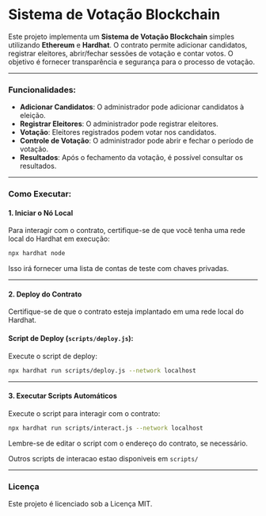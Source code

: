 # Sistema de Votação Blockchain

Este projeto implementa um **Sistema de Votação Blockchain** simples utilizando **Ethereum** e **Hardhat**. O contrato permite adicionar candidatos, registrar eleitores, abrir/fechar sessões de votação e contar votos. O objetivo é fornecer transparência e segurança para o processo de votação.

---

### **Funcionalidades:**
- **Adicionar Candidatos**: O administrador pode adicionar candidatos à eleição.
- **Registrar Eleitores**: O administrador pode registrar eleitores.
- **Votação**: Eleitores registrados podem votar nos candidatos.
- **Controle de Votação**: O administrador pode abrir e fechar o período de votação.
- **Resultados**: Após o fechamento da votação, é possível consultar os resultados.

---

### **Como Executar:**

#### 1. **Iniciar o Nó Local**

Para interagir com o contrato, certifique-se de que você tenha uma rede local do Hardhat em execução:

```bash
npx hardhat node
```

Isso irá fornecer uma lista de contas de teste com chaves privadas.

---

#### 2. **Deploy do Contrato**

Certifique-se de que o contrato esteja implantado em uma rede local do Hardhat.

#### **Script de Deploy** (`scripts/deploy.js`):

Execute o script de deploy:

```bash
npx hardhat run scripts/deploy.js --network localhost
```

---

#### 3. **Executar Scripts Automáticos**

Execute o script para interagir com o contrato:

```bash
npx hardhat run scripts/interact.js --network localhost
```

Lembre-se de editar o script com o endereço do contrato, se necessário.

Outros scripts de interacao estao disponiveis em `scripts/`

---


### **Licença**

Este projeto é licenciado sob a Licença MIT.
